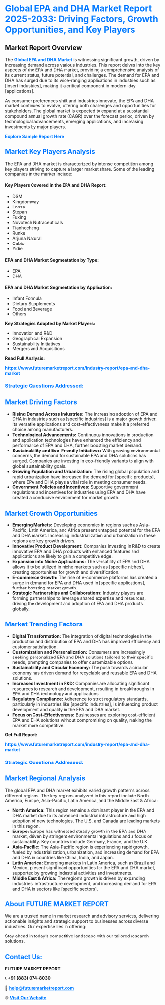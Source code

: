 <h1 style="color: #007BFF;">Global EPA and DHA Market Report 2025-2033: Driving Factors, Growth Opportunities, and Key Players</h1>

<section id="overview">
<h2>Market Report Overview</h2>
<p>The <a href="https://www.futuremarketreport.com/industry-report/epa-and-dha-market" style="color: #007BFF; text-decoration: none;"><strong>Global EPA and DHA Market</strong></a> is witnessing significant growth, driven by increasing demand across various industries. This report delves into the key aspects of the EPA and DHA market, providing a comprehensive analysis of its current status, future potential, and challenges. The demand for EPA and DHA has surged due to its wide-ranging applications in industries such as [insert industries], making it a critical component in modern-day [applications].</p>
<p>As consumer preferences shift and industries innovate, the EPA and DHA market continues to evolve, offering both challenges and opportunities for stakeholders. The global market is expected to expand at a substantial compound annual growth rate (CAGR) over the forecast period, driven by technological advancements, emerging applications, and increasing investments by major players.</p>
</section>

<section id="overview">
<p><a href="https://www.futuremarketreport.com/request-sample/reportId=78995" style="color: #007BFF; text-decoration: none;"><strong>Explore Sample Report Here</strong></a></p>
</section>

<section id="key-players">
<h2 style="color: #007BFF;">Market Key Players Analysis</h2>
<p>The EPA and DHA market is characterized by intense competition among key players striving to capture a larger market share. Some of the leading companies in the market include:</p>
<h4>Key Players Covered in the EPA and DHA Report:</h4>
<ul><li>DSM</li><li>Kingdomway</li><li>Lonza</li><li>Stepan</li><li>Fuxing</li><li>Novotech Nutraceuticals</li><li>Tianhecheng</li><li>Runke</li><li>Arjuna Natural</li><li>Cabio</li><li>Yidie</li></ul>
<h4>EPA and DHA Market Segmentation by Type:</h4>
<ul><li>EPA</li><li>DHA</li></ul>

<h4>EPA and DHA Market Segmentation by Application:</h4>
<ul><li>Infant Formula</li><li>Dietary Supplements</li><li>Food and Beverage</li><li>Others</li></ul>
<p><strong>Key Strategies Adopted by Market Players:</strong></p>
<ul>
<li>Innovation and R&D</li>
<li>Geographical Expansion</li>
<li>Sustainability Initiatives</li>
<li>Mergers and Acquisitions</li>
</ul>
</section>

<section>
<p><strong>Read Full Analysis: </strong></p><a href="https://www.futuremarketreport.com/industry-report/epa-and-dha-market" style="color: #007BFF; text-decoration: none;"><strong>https://www.futuremarketreport.com/industry-report/epa-and-dha-market</strong></a>
<h3 style="color: #007BFF;">Strategic Questions Addressed:</h3>
</section>

<section id="driving-factors">
<h2 style="color: #007BFF;">Market Driving Factors</h2>
<ul>
<li><strong>Rising Demand Across Industries:</strong> The increasing adoption of EPA and DHA in industries such as [specific industries] is a major growth driver. Its versatile applications and cost-effectiveness make it a preferred choice among manufacturers.</li>
<li><strong>Technological Advancements:</strong> Continuous innovations in production and application technologies have enhanced the efficiency and performance of EPA and DHA, further boosting market demand.</li>
<li><strong>Sustainability and Eco-Friendly Initiatives:</strong> With growing environmental concerns, the demand for sustainable EPA and DHA solutions has surged. Companies are investing in eco-friendly variants to align with global sustainability goals.</li>
<li><strong>Growing Population and Urbanization:</strong> The rising global population and rapid urbanization have increased the demand for [specific products], where EPA and DHA plays a vital role in meeting consumer needs.</li>
<li><strong>Government Policies and Incentives:</strong> Supportive government regulations and incentives for industries using EPA and DHA have created a conducive environment for market growth.</li>
</ul>
</section>

<section id="growth-opportunities">
<h2 style="color: #007BFF;">Market Growth Opportunities</h2>
<ul>
<li><strong>Emerging Markets:</strong> Developing economies in regions such as Asia-Pacific, Latin America, and Africa present untapped potential for the EPA and DHA market. Increasing industrialization and urbanization in these regions are key growth drivers.</li>
<li><strong>Innovative Product Development:</strong> Companies investing in R&D to create innovative EPA and DHA products with enhanced features and applications are likely to gain a competitive edge.</li>
<li><strong>Expansion into Niche Applications:</strong> The versatility of EPA and DHA allows it to be utilized in niche markets such as [specific niches], creating opportunities for growth and diversification.</li>
<li><strong>E-commerce Growth:</strong> The rise of e-commerce platforms has created a surge in demand for EPA and DHA used in [specific applications], further boosting market growth.</li>
<li><strong>Strategic Partnerships and Collaborations:</strong> Industry players are forming partnerships to leverage shared expertise and resources, driving the development and adoption of EPA and DHA products globally.</li>
</ul>
</section>

<section id="trending-factors">
<h2 style="color: #007BFF;">Market Trending Factors</h2>
<ul>
<li><strong>Digital Transformation:</strong> The integration of digital technologies in the production and distribution of EPA and DHA has improved efficiency and customer satisfaction.</li>
<li><strong>Customization and Personalization:</strong> Consumers are increasingly seeking personalized EPA and DHA solutions tailored to their specific needs, prompting companies to offer customizable options.</li>
<li><strong>Sustainability and Circular Economy:</strong> The push towards a circular economy has driven demand for recyclable and reusable EPA and DHA solutions.</li>
<li><strong>Increased Investment in R&D:</strong> Companies are allocating significant resources to research and development, resulting in breakthroughs in EPA and DHA technology and applications.</li>
<li><strong>Regulatory Compliance:</strong> Adherence to strict regulatory standards, particularly in industries like [specific industries], is influencing product development and quality in the EPA and DHA market.</li>
<li><strong>Focus on Cost-Effectiveness:</strong> Businesses are exploring cost-efficient EPA and DHA solutions without compromising on quality, making the market more competitive.</li>
</ul>
</section>

<section>
<p><strong>Get Full Report: </strong></p><a href="https://www.futuremarketreport.com/industry-report/epa-and-dha-market" style="color: #007BFF; text-decoration: none;"><strong>https://www.futuremarketreport.com/industry-report/epa-and-dha-market</strong></a>
<h3 style="color: #007BFF;">Strategic Questions Addressed:</h3>
</section>


<section id="regional-analysis">
<h2 style="color: #007BFF;">Market Regional Analysis</h2>
<p>The global EPA and DHA market exhibits varied growth patterns across different regions. The key regions analyzed in this report include North America, Europe, Asia-Pacific, Latin America, and the Middle East & Africa:</p>
<ul>
<li><strong>North America:</strong> This region remains a dominant player in the EPA and DHA market due to its advanced industrial infrastructure and high adoption of new technologies. The U.S. and Canada are leading markets in this region.</li>
<li><strong>Europe:</strong> Europe has witnessed steady growth in the EPA and DHA market, driven by stringent environmental regulations and a focus on sustainability. Key countries include Germany, France, and the U.K.</li>
<li><strong>Asia-Pacific:</strong> The Asia-Pacific region is experiencing rapid growth, fueled by industrialization, urbanization, and increasing demand for EPA and DHA in countries like China, India, and Japan.</li>
<li><strong>Latin America:</strong> Emerging markets in Latin America, such as Brazil and Mexico, present significant opportunities for the EPA and DHA market, supported by growing industrial activities and investments.</li>
<li><strong>Middle East & Africa:</strong> The region’s growth is driven by expanding industries, infrastructure development, and increasing demand for EPA and DHA in sectors like [specific sectors].</li>
</ul>
</section>

<footer>
<h2 style="color: #007BFF;">About FUTURE MARKET REPORT</h2>
<p>We are a trusted name in market research and advisory services, delivering actionable insights and strategic support to businesses across diverse industries. Our expertise lies in offering:</p>

<p>Stay ahead in today’s competitive landscape with our tailored research solutions.</p>

<h2 style="color: #007BFF;">Contact Us:</h2>
<p><strong>FUTURE MARKET REPORT</strong></p>
<p>📞 <strong>+91 (883) 074-8030</strong></p>
<p>📧 <strong><a href="mailto:help@futuremarketreport.com" style="color: #007BFF;">help@futuremarketreport.com</a></strong></p>
<p>🌐 <strong><a href="https://www.futuremarketreport.com/" style="color: #007BFF;">Visit Our Website</a></strong></p>
</footer>